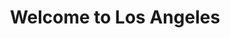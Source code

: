 ---
layout: comic
title: Welcome to Los Angeles
category: WTF-Dave
tags: [ "WTF-Dave", "Dave", "Comic", "Original" ]
image: WelcomeToLosAngeles-1140x597.png
imagewidth: 1140
imageheight: 597
---